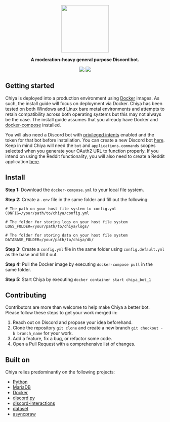
<p align="center">
<img width="150" height="150" src="https://i.imgur.com/Lkqobis.png">
</p>

<p align="center">
<b>A moderation-heavy general purpose Discord bot.</b>
</p>

<p align="center">
<a href="https://discord.gg/piracy"><img src="https://img.shields.io/discord/622243127435984927?label=Discord&logo=discord"></a> <a href="https://github.com/ranimepiracy/Chiya/actions"><img src="https://github.com/ranimepiracy/Chiya/workflows/Docker/badge.svg?branch=master"></a>
</p>

## Getting started

Chiya is deployed into a production environment using [Docker](https://docs.docker.com/engine/reference/run/) images. As such, the install guide will focus on deployment via Docker. Chiya has been tested on both Windows and Linux bare metal environments and attempts to retain compatibility across both operating systems but this may not always be the case. The install guide assumes that you already have Docker and [docker-compose](https://docs.docker.com/compose/) installed.

You will also need a Discord bot with [privileged intents](https://discordpy.readthedocs.io/en/stable/intents.html) enabled and the token for that bot before installation. You can create a new Discord bot [here](https://discord.com/developers/). Keep in mind Chiya will need the `bot` and `applications.commands` scopes selected when you generate your OAuth2 URL to function properly. If you intend on using the Reddit functionality, you will also need to create a Reddit application [here](https://www.reddit.com/prefs/apps/).

## Install

**Step 1:** Download the `docker-compose.yml` to your local file system.

**Step 2:** Create a `.env` file in the same folder and fill out the following:

```env
# The path on your host file system to config.yml
CONFIG=/your/path/to/chiya/config.yml

# The folder for storing logs on your host file system
LOGS_FOLDER=/your/path/to/chiya/logs/

# The folder for storing data on your host file system
DATABASE_FOLDER=/your/path/to/chiya/db/
```

**Step 3:** Create a `config.yml` file in the same folder using `config.default.yml` as the base and fill it out. 

**Step 4:** Pull the Docker image by executing `docker-compose pull` in the same folder.

**Step 5:** Start Chiya by executing `docker container start chiya_bot_1`

## Contributing

Contributors are more than welcome to help make Chiya a better bot. Please follow these steps to get your work merged in:

1. Reach out on Discord and propose your idea beforehand.
2. Clone the repository `git clone` and create a new branch `git checkout -b branch_name` for your work.
3. Add a feature, fix a bug, or refactor some code.
4. Open a Pull Request with a comprehensive list of changes.

## Built on

Chiya relies predominantly on the following projects:

* [Python](https://www.python.org/)
* [MariaDB](https://mariadb.org/)
* [Docker](https://www.docker.com/)
* [discord.py](https://github.com/Rapptz/discord.py)
* [discord-interactions](https://github.com/goverfl0w/discord-interactions)
* [dataset](https://github.com/pudo/dataset)
* [asyncpraw](https://github.com/praw-dev/asyncpraw)
